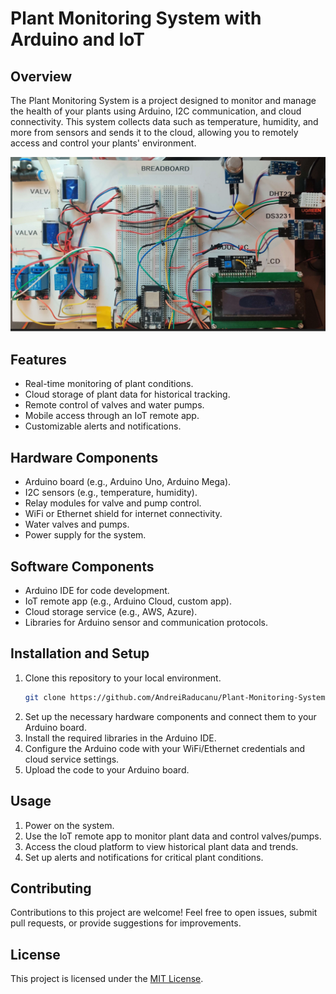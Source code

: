 # Plant Monitoring System with Arduino and IoT

## Overview

The Plant Monitoring System is a project designed to monitor and manage the health of your plants using Arduino, I2C communication, and cloud connectivity. This system collects data such as temperature, humidity, and more from sensors and sends it to the cloud, allowing you to remotely access and control your plants' environment.

![Overview](images/Overview.png)

## Features

- Real-time monitoring of plant conditions.
- Cloud storage of plant data for historical tracking.
- Remote control of valves and water pumps.
- Mobile access through an IoT remote app.
- Customizable alerts and notifications.

## Hardware Components

- Arduino board (e.g., Arduino Uno, Arduino Mega).
- I2C sensors (e.g., temperature, humidity).
- Relay modules for valve and pump control.
- WiFi or Ethernet shield for internet connectivity.
- Water valves and pumps.
- Power supply for the system.

## Software Components

- Arduino IDE for code development.
- IoT remote app (e.g., Arduino Cloud, custom app).
- Cloud storage service (e.g., AWS, Azure).
- Libraries for Arduino sensor and communication protocols.

## Installation and Setup

1. Clone this repository to your local environment.
   ```sh
   git clone https://github.com/AndreiRaducanu/Plant-Monitoring-System.git
   ```
2. Set up the necessary hardware components and connect them to your Arduino board.
3. Install the required libraries in the Arduino IDE.
4. Configure the Arduino code with your WiFi/Ethernet credentials and cloud service settings.
5. Upload the code to your Arduino board.

## Usage

1. Power on the system.
2. Use the IoT remote app to monitor plant data and control valves/pumps.
3. Access the cloud platform to view historical plant data and trends.
4. Set up alerts and notifications for critical plant conditions.

## Contributing

Contributions to this project are welcome! Feel free to open issues, submit pull requests, or provide suggestions for improvements.

## License

This project is licensed under the [MIT License](LICENSE).
